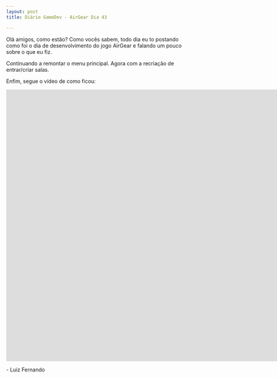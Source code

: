 ```yaml
---
layout: post
title: Diário GameDev - AirGear Dia 43

---
```


Olá amigos, como estão? Como vocês sabem, todo dia eu to postando como foi o dia de desenvolvimento do jogo AirGear e falando um pouco sobre o que eu fiz.

Continuando a remontar o menu principal. Agora com a recriação de entrar/criar salas.

Enfim, segue o vídeo de como ficou:

<div class="videoWrapper">
  <iframe width="1663" height="734" src="https://www.youtube.com/embed/hrhBzqWAfMs" frameborder="0" allow="autoplay; encrypted-media" allowfullscreen></iframe>
</div>

<p class= "message"> - Luiz Fernando </p>